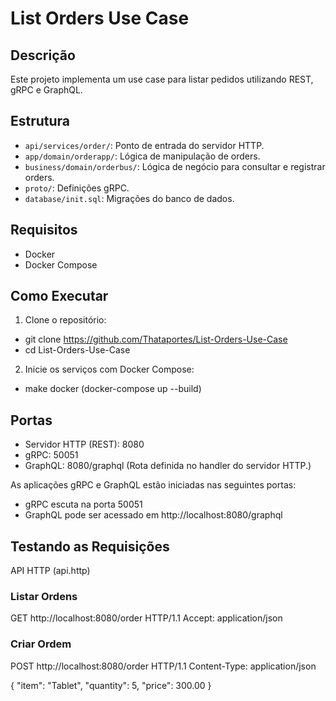 # List Orders Use Case

## Descrição

Este projeto implementa um use case para listar pedidos utilizando REST, gRPC e GraphQL.

## Estrutura

- `api/services/order/`: Ponto de entrada do servidor HTTP.
- `app/domain/orderapp/`: Lógica de manipulação de orders.
- `business/domain/orderbus/`: Lógica de negócio para consultar e registrar orders.
- `proto/`: Definições gRPC.
- `database/init.sql`: Migrações do banco de dados.

## Requisitos

- Docker
- Docker Compose

## Como Executar

1. Clone o repositório:

  - git clone https://github.com/Thataportes/List-Orders-Use-Case
  - cd List-Orders-Use-Case

2. Inicie os serviços com Docker Compose:
- make docker 
(docker-compose up --build)

## Portas
- Servidor HTTP (REST): 8080
- gRPC: 50051
- GraphQL: 8080/graphql (Rota definida no handler do servidor HTTP.)

As aplicações gRPC e GraphQL estão iniciadas nas seguintes portas:
- gRPC escuta na porta 50051
- GraphQL pode ser acessado em http://localhost:8080/graphql

## Testando as Requisições
API HTTP (api.http)

### Listar Ordens
GET http://localhost:8080/order HTTP/1.1
Accept: application/json

### Criar Ordem
POST http://localhost:8080/order HTTP/1.1
Content-Type: application/json

{
    "item": "Tablet",
    "quantity": 5,
    "price": 300.00
}
